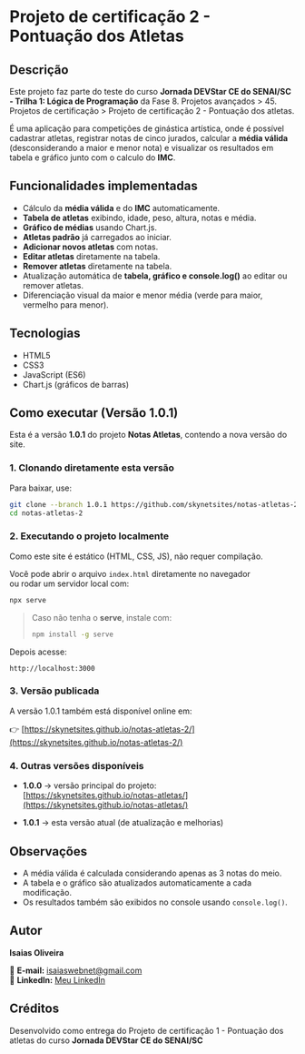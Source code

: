 # Projeto de certificação 2 - Pontuação dos Atletas

## Descrição
Este projeto faz parte do teste do curso **Jornada DEVStar CE do SENAI/SC - Trilha 1: Lógica de Programação** da Fase 8. Projetos avançados > 45. Projetos de certificação > Projeto de certificação 2 - Pontuação dos atletas.

É uma aplicação para competições de ginástica artística, onde é possível cadastrar atletas, registrar notas de cinco jurados, calcular a **média válida** (desconsiderando a maior e menor nota) e visualizar os resultados em tabela e gráfico junto com o calculo do **IMC**.

## Funcionalidades implementadas
- Cálculo da **média válida** e do **IMC** automaticamente.
- **Tabela de atletas** exibindo, idade, peso, altura, notas e média.
- **Gráfico de médias** usando Chart.js.
- **Atletas padrão** já carregados ao iniciar.
- **Adicionar novos atletas** com notas.
- **Editar atletas** diretamente na tabela.
- **Remover atletas** diretamente na tabela.
- Atualização automática de **tabela, gráfico e console.log()** ao editar ou remover atletas.
- Diferenciação visual da maior e menor média (verde para maior, vermelho para menor).

## Tecnologias
- HTML5
- CSS3
- JavaScript (ES6)
- Chart.js (gráficos de barras)

## Como executar (Versão 1.0.1)

Esta é a versão **1.0.1** do projeto **Notas Atletas**, contendo a nova versão do site.

### 1. Clonando diretamente esta versão
Para baixar, use:

```bash
git clone --branch 1.0.1 https://github.com/skynetsites/notas-atletas-2.git
cd notas-atletas-2
```

### 2. Executando o projeto localmente
Como este site é estático (HTML, CSS, JS), não requer compilação.

Você pode abrir o arquivo `index.html` diretamente no navegador  
ou rodar um servidor local com:

```bash
npx serve
```

> Caso não tenha o **serve**, instale com:
> ```bash
> npm install -g serve
> ```

Depois acesse:
```
http://localhost:3000
```

### 3. Versão publicada
A versão 1.0.1 também está disponível online em:

👉 [https://skynetsites.github.io/notas-atletas-2/](https://skynetsites.github.io/notas-atletas-2/)


### 4. Outras versões disponíveis
- **1.0.0** → versão principal do projeto:  
  [https://skynetsites.github.io/notas-atletas/](https://skynetsites.github.io/notas-atletas/)

- **1.0.1** → esta versão atual (de atualização e melhorias)

## Observações
- A média válida é calculada considerando apenas as 3 notas do meio.
- A tabela e o gráfico são atualizados automaticamente a cada modificação.
- Os resultados também são exibidos no console usando `console.log()`.

## Autor
**Isaias Oliveira**

📧 **E-mail:** [isaiaswebnet@gmail.com](mailto:isaiaswebnet@gmail.com)  
💼 **LinkedIn:** [Meu LinkedIn](https://www.linkedin.com/in/skynetsites/)

## Créditos
Desenvolvido como entrega do Projeto de certificação 1 - Pontuação dos atletas do curso **Jornada DEVStar CE do SENAI/SC**